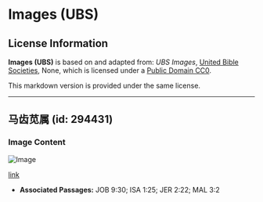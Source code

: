 # Images (UBS)

## License Information

**Images (UBS)** is based on and adapted from: _UBS Images_, [United Bible Societies](https://unitedbiblesocieties.org/), None, which is licensed under a [Public Domain CC0](https://creativecommons.org/public-domain/cc0/).

This markdown version is provided under the same license.



--------------------------------

## 马齿苋属 (id: 294431)

### Image Content

![Image](https://cdn.aquifer.bible/aquifer-content/resources/Media/WEB-0781_salsola.jpg)

[link](https://cdn.aquifer.bible/aquifer-content/resources/Media/WEB-0781_salsola.jpg)

* **Associated Passages:** JOB 9:30; ISA 1:25; JER 2:22; MAL 3:2

